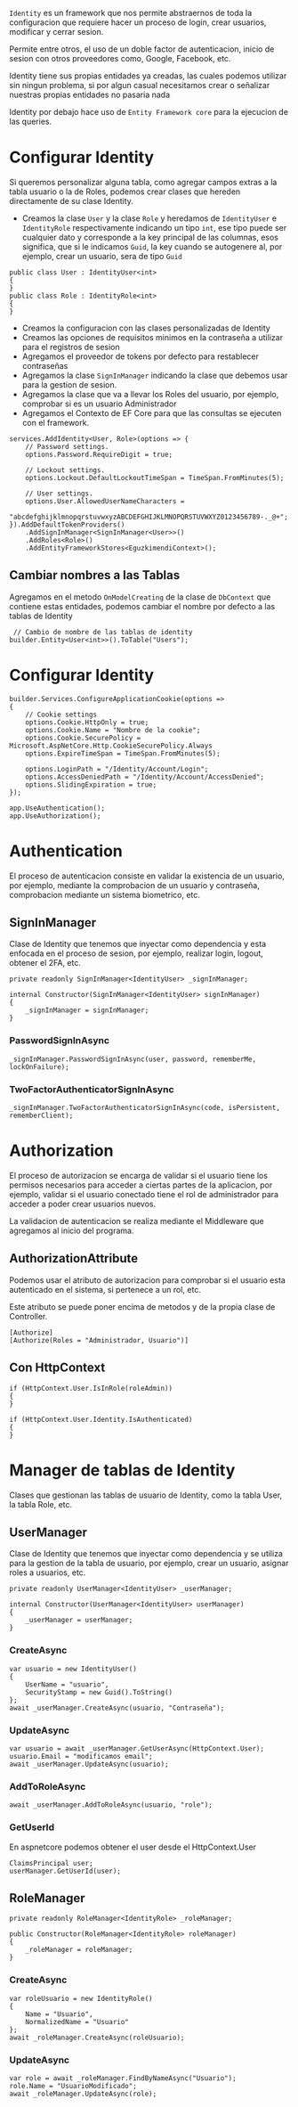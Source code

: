 `Identity` es un framework que nos permite abstraernos de toda la configuracion que requiere hacer un proceso de login, crear usuarios, modificar y cerrar sesion.

Permite entre otros, el uso de un doble factor de autenticacion, inicio de sesion con otros proveedores como, Google, Facebook, etc.

Identity tiene sus propias entidades ya creadas, las cuales podemos utilizar sin ningun problema, si por algun casual necesitamos crear o señalizar nuestras propias entidades no pasaria nada

Identity por debajo hace uso de `Entity Framework core` para la ejecucion de las queries.

# Configurar Identity
Si queremos personalizar alguna tabla, como agregar campos extras a la tabla usuario o la de Roles, podemos crear clases que hereden directamente de su clase Identity.

- Creamos la clase `User` y la clase `Role` y heredamos de `IdentityUser` e `IdentityRole` respectivamente indicando un tipo `int`, ese tipo puede ser cualquier dato y corresponde a la key principal de las columnas, esos significa, que si le indicamos `Guid`, la key cuando se autogenere al, por ejemplo, crear un usuario, sera de tipo `Guid`
```Csharp
public class User : IdentityUser<int> 
{
}
public class Role : IdentityRole<int> 
{
}
``` 

- Creamos la configuracion con las clases personalizadas de Identity
- Creamos las opciones de requisitos minimos en la contraseña a utilizar para el registros de sesion
- Agregamos el proveedor de tokens por defecto para restablecer contraseñas
- Agregamos la clase `SignInManager` indicando la clase que debemos usar para la gestion de sesion.
- Agregamos la clase que va a llevar los Roles del usuario, por ejemplo, comprobar si es un usuario Administrador
- Agregamos el Contexto de EF Core para que las consultas se ejecuten con el framework.
```Csharp
services.AddIdentity<User, Role>(options => {
    // Password settings.
    options.Password.RequireDigit = true;

    // Lockout settings.
    options.Lockout.DefaultLockoutTimeSpan = TimeSpan.FromMinutes(5);

    // User settings.
    options.User.AllowedUserNameCharacters =
    "abcdefghijklmnopqrstuvwxyzABCDEFGHIJKLMNOPQRSTUVWXYZ0123456789-._@+";
}).AddDefaultTokenProviders()
    .AddSignInManager<SignInManager<User>>()
    .AddRoles<Role>()
    .AddEntityFrameworkStores<EguzkimendiContext>();
```

## Cambiar nombres a las Tablas
Agregamos en el metodo `OnModelCreating` de la clase de `DbContext` que contiene estas entidades, podemos cambiar el nombre por defecto a las tablas de Identity
```Csharp
 // Cambio de nombre de las tablas de identity
builder.Entity<User<int>>().ToTable("Users");
```

# Configurar Identity
```Csharp
builder.Services.ConfigureApplicationCookie(options =>
{
    // Cookie settings
    options.Cookie.HttpOnly = true;
    options.Cookie.Name = "Nombre de la cookie";
    options.Cookie.SecurePolicy = Microsoft.AspNetCore.Http.CookieSecurePolicy.Always
    options.ExpireTimeSpan = TimeSpan.FromMinutes(5);

    options.LoginPath = "/Identity/Account/Login";
    options.AccessDeniedPath = "/Identity/Account/AccessDenied";
    options.SlidingExpiration = true;
});
```

```Csharp
app.UseAuthentication();
app.UseAuthorization();
```

# Authentication
El proceso de autenticacion consiste en validar la existencia de un usuario, por ejemplo, mediante la comprobacion de un usuario y contraseña, comprobacion mediante un sistema biometrico, etc.

## SignInManager
Clase de Identity que tenemos que inyectar como dependencia y esta enfocada en el proceso de sesion, por ejemplo, realizar login, logout, obtener el 2FA, etc.

```Csharp
private readonly SignInManager<IdentityUser> _signInManager;

internal Constructor(SignInManager<IdentityUser> signInManager)
{
    _signInManager = signInManager;
}
```

### PasswordSignInAsync
```Csharp
_signInManager.PasswordSignInAsync(user, password, rememberMe, lockOnFailure);
```

### TwoFactorAuthenticatorSignInAsync
```Csharp
_signInManager.TwoFactorAuthenticatorSignInAsync(code, isPersistent, rememberClient);
```

# Authorization
El proceso de autorizacion se encarga de validar si el usuario tiene los permisos necesarios para acceder a ciertas partes de la aplicacion, por ejemplo, validar si el usuario conectado tiene el rol de administrador para acceder a poder crear usuarios nuevos.

La validacion de autenticacion se realiza mediante el Middleware que agregamos al inicio del programa.

## AuthorizationAttribute
Podemos usar el atributo de autorizacion para comprobar si el usuario esta autenticado en el sistema, si pertenece a un rol, etc.

Este atributo se puede poner encima de metodos y de la propia clase de Controller.
```Csharp
[Authorize]
[Authorize(Roles = "Administrador, Usuario")]
```

## Con HttpContext
```Csharp
if (HttpContext.User.IsInRole(roleAdmin)) 
{
}

if (HttpContext.User.Identity.IsAuthenticated) 
{
}
```

# Manager de tablas de Identity
Clases que gestionan las tablas de usuario de Identity, como la tabla User, la tabla Role, etc.

## UserManager
Clase de Identity que tenemos que inyectar como dependencia y se utiliza para la gestion de la tabla de usuario, por ejemplo, crear un usuario, asignar roles a usuarios, etc.

```Csharp
private readonly UserManager<IdentityUser> _userManager;

internal Constructor(UserManager<IdentityUser> userManager)
{
    _userManager = userManager;
}
```

### CreateAsync
```Csharp
var usuario = new IdentityUser() 
{
    UserName = "usuario",
    SecurityStamp = new Guid().ToString()
};
await _userManager.CreateAsync(usuario, "Contraseña");
```

### UpdateAsync
```Csharp
var usuario = await _userManager.GetUserAsync(HttpContext.User);
usuario.Email = "modificamos email";
await _userManager.UpdateAsync(usuario);
```

### AddToRoleAsync
```Csharp
await _userManager.AddToRoleAsync(usuario, "role");
```

### GetUserId
En aspnetcore podemos obtener el user desde el HttpContext.User

```Csharp
ClaimsPrincipal user;
userManager.GetUserId(user);
```

## RoleManager
```Csharp
private readonly RoleManager<IdentityRole> _roleManager;

public Constructor(RoleManager<IdentityRole> roleManager) 
{ 
    _roleManager = roleManager;
}
```
    
### CreateAsync
```Csharp
var roleUsuario = new IdentityRole()
{
    Name = "Usuario",
    NormalizedName = "Usuario"
};
await _roleManager.CreateAsync(roleUsuario);
```

### UpdateAsync
```Csharp
var role = await _roleManager.FindByNameAsync("Usuario");
role.Name = "UsuarioModificado";
await _roleManager.UpdateAsync(role);
```
